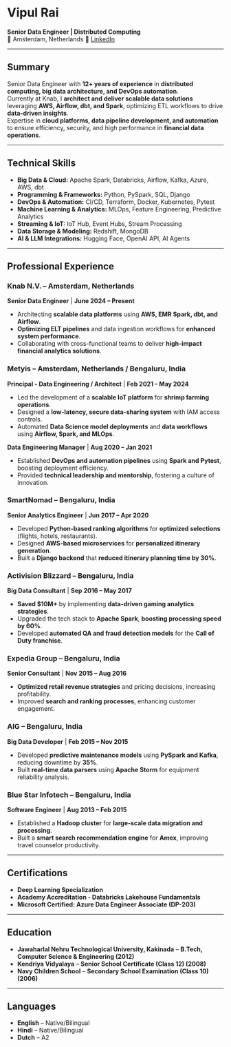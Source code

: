 # Vipul Rai  
**Senior Data Engineer | Distributed Computing**  
📍 Amsterdam, Netherlands
🔗 [LinkedIn](http://linkedin.com/in/vipulrai)  

---

## **Summary**  
Senior Data Engineer with **12+ years of experience** in **distributed computing, big data architecture, and DevOps automation**.  
Currently at Knab, I **architect and deliver scalable data solutions** leveraging **AWS, Airflow, dbt, and Spark**, optimizing ETL workflows to drive **data-driven insights**.  
Expertise in **cloud platforms, data pipeline development, and automation** to ensure efficiency, security, and high performance in **financial data operations**.  

---

## **Technical Skills**  
- **Big Data & Cloud:** Apache Spark, Databricks, Airflow, Kafka, Azure, AWS, dbt  
- **Programming & Frameworks:** Python, PySpark, SQL, Django  
- **DevOps & Automation:** CI/CD, Terraform, Docker, Kubernetes, Pytest  
- **Machine Learning & Analytics:** MLOps, Feature Engineering, Predictive Analytics  
- **Streaming & IoT:** IoT Hub, Event Hubs, Stream Processing  
- **Data Storage & Modeling:** Redshift, MongoDB  
- **AI & LLM Integrations:** Hugging Face, OpenAI API, AI Agents  

---

## **Professional Experience**  

### **Knab N.V.** – Amsterdam, Netherlands  
**Senior Data Engineer** | **June 2024 – Present**  
- Architecting **scalable data platforms** using **AWS, EMR Spark, dbt, and Airflow**.  
- **Optimizing ELT pipelines** and data ingestion workflows for **enhanced system performance**.  
- Collaborating with cross-functional teams to deliver **high-impact financial analytics solutions**.  

### **Metyis** – Amsterdam, Netherlands / Bengaluru, India  
**Principal - Data Engineering / Architect** | **Feb 2021 – May 2024**  
- Led the development of a **scalable IoT platform** for **shrimp farming operations**.  
- Designed a **low-latency, secure data-sharing system** with IAM access controls.  
- Automated **Data Science model deployments** and **data workflows** using **Airflow, Spark, and MLOps**.  

**Data Engineering Manager** | **Aug 2020 – Jan 2021**  
- Established **DevOps and automation pipelines** using **Spark and Pytest**, boosting deployment efficiency.  
- Provided **technical leadership and mentorship**, fostering a culture of innovation.  

### **SmartNomad** – Bengaluru, India  
**Senior Analytics Engineer** | **Jun 2017 – Apr 2020**  
- Developed **Python-based ranking algorithms** for **optimized selections** (flights, hotels, restaurants).  
- Designed **AWS-based microservices** for **personalized itinerary generation**.  
- Built a **Django backend** that **reduced itinerary planning time by 30%**.  

### **Activision Blizzard** – Bengaluru, India  
**Big Data Consultant** | **Sep 2016 – May 2017**  
- **Saved $10M+** by implementing **data-driven gaming analytics strategies**.  
- Upgraded the tech stack to **Apache Spark**, **boosting processing speed by 60%**.  
- Developed **automated QA and fraud detection models** for the **Call of Duty franchise**.  

### **Expedia Group** – Bengaluru, India  
**Senior Consultant** | **Nov 2015 – Aug 2016**  
- **Optimized retail revenue strategies** and pricing decisions, increasing profitability.  
- Improved **search and ranking processes**, enhancing customer engagement.  

### **AIG** – Bengaluru, India  
**Big Data Developer** | **Feb 2015 – Nov 2015**  
- Developed **predictive maintenance models** using **PySpark and Kafka**, reducing downtime by **35%**.  
- Built **real-time data parsers** using **Apache Storm** for equipment reliability analysis.  

### **Blue Star Infotech** – Bengaluru, India  
**Software Engineer** | **Aug 2013 – Feb 2015**  
- Established a **Hadoop cluster** for **large-scale data migration and processing**.  
- Built a **smart search recommendation engine** for **Amex**, improving travel counselor productivity.  

---

## **Certifications**  
- **Deep Learning Specialization**  
- **Academy Accreditation - Databricks Lakehouse Fundamentals**  
- **Microsoft Certified: Azure Data Engineer Associate (DP-203)**  

---

## **Education**  
- **Jawaharlal Nehru Technological University, Kakinada** – **B.Tech, Computer Science & Engineering (2012)**  
- **Kendriya Vidyalaya** – **Senior School Certificate (Class 12) (2008)**  
- **Navy Children School** – **Secondary School Examination (Class 10) (2006)**  

---

## **Languages**  
- **English** – Native/Bilingual  
- **Hindi** – Native/Bilingual  
- **Dutch** – A2  

